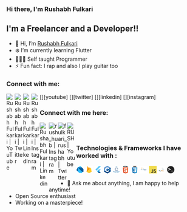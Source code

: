 ### Hi there, I'm Rushabh Fulkari
## I'm a Freelancer and a Developer!!
- 👋 Hi, I’m [Rushabh Fulkari](https://www.instagram.com/rush_hub/)
- ❄️ I’m currently learning Flutter
- 👨🏻‍💻 Self taught Programmer
- ⚡ Fun fact: I rap and also I play guitar too

### Connect with me:
[<img align="left" alt="Rushabh Fulkari | YouTube" width="22px" src="https://cdn.jsdelivr.net/npm/simple-icons@v3/icons/youtube.svg" />][youtube]
[<img align="left" alt="Rushabh Fulkari | Twitter" width="22px" src="https://cdn.jsdelivr.net/npm/simple-icons@v3/icons/twitter.svg" />][twitter]
[<img align="left" alt="Rushabh Fulkari | LinkedIn" width="22px" src="https://cdn.jsdelivr.net/npm/simple-icons@v3/icons/linkedin.svg" />][linkedin]
[<img align="left" alt="Rushabh Fulkari | Instagram" width="22px" src="https://cdn.jsdelivr.net/npm/simple-icons@v3/icons/instagram.svg" />][instagram]
<br />

### Connect with me here:  
  <a href="https://www.linkedin.com/in/rushabh-fulkari-b5200b120/">
    <img align="left" alt="Rushabh Fulkari | Linkedin" width="24px" src="https://github.com/TheDudeThatCode/TheDudeThatCode/blob/master/Assets/Linkedin.svg" />
  </a>
  <a href= "https://www.instagram.com/rush_hub/">
    <img align="left" alt="rush_hub | Instagram" width="24px" src="https://github.com/TheDudeThatCode/TheDudeThatCode/blob/master/Assets/Instagram.svg" />
  </a>  
  <a href="https://twitter.com/fulkari_rushabh">
    <img align="left" alt="fulkari_rushabh | Twitter" width="24px" src="https://github.com/TheDudeThatCode/TheDudeThatCode/blob/master/Assets/Twitter.svg" />
  </a>
  <a href="https://www.youtube.com/channel/UCU4tWXrS_TNB7wQFhf0xjCA">
    <img align="left" alt="RUSH | Youtube" width="24px" src="https://github.com/TheDudeThatCode/TheDudeThatCode/blob/master/Assets/Youtube.svg" />
  </a>

<br>
<br>

### Technologies & Frameworks I have worked with : 

<code><img height="20" src="https://raw.githubusercontent.com/github/explore/80688e429a7d4ef2fca1e82350fe8e3517d3494d/topics/dart/dart.png"></code>
<code><img height="20" src="https://raw.githubusercontent.com/github/explore/80688e429a7d4ef2fca1e82350fe8e3517d3494d/topics/firebase/firebase.png"></code>
<code><img height="20" src="https://raw.githubusercontent.com/github/explore/80688e429a7d4ef2fca1e82350fe8e3517d3494d/topics/flutter/flutter.png"></code>
<code><img height="20" src="https://raw.githubusercontent.com/github/explore/80688e429a7d4ef2fca1e82350fe8e3517d3494d/topics/cpp/cpp.png"></code>
<code><img height="20" src="https://raw.githubusercontent.com/github/explore/80688e429a7d4ef2fca1e82350fe8e3517d3494d/topics/c/c.png"></code>
<code><img height="20" src="https://raw.githubusercontent.com/github/explore/80688e429a7d4ef2fca1e82350fe8e3517d3494d/topics/html/html.png"></code>
<code><img height="20" src="https://raw.githubusercontent.com/github/explore/5c058a388828bb5fde0bcafd4bc867b5bb3f26f3/topics/css/css.png"></code>
<code><img height="20" src="https://raw.githubusercontent.com/github/explore/80688e429a7d4ef2fca1e82350fe8e3517d3494d/topics/java/java.png"></code>
<code><img height="20" src="https://raw.githubusercontent.com/github/explore/80688e429a7d4ef2fca1e82350fe8e3517d3494d/topics/javascript/javascript.png"></code>
<code><img height="20" src="https://raw.githubusercontent.com/github/explore/80688e429a7d4ef2fca1e82350fe8e3517d3494d/topics/mysql/mysql.png"></code>
<code><img height="20" src="https://raw.githubusercontent.com/github/explore/80688e429a7d4ef2fca1e82350fe8e3517d3494d/topics/terminal/terminal.png"></code>

</details>


- 💬 Ask me about anything, I am happy to help anytime!
- Open Source enthusiast
- Working on a masterpiece!
